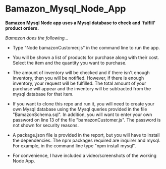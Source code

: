 # Bamazon_Mysql_Node_App

**Bamazon Mysql Node app uses a Mysql database to check and 'fulfill' product orders.**

*Bamazon does the following...*

* Type "Node bamazonCustomer.js" in the command line to run the app. 

* You will be shown a list of products for purchase along with their cost. Select the item and the quantity you want to purchase. 

* The amount of inventory will be checked and if there isn't enough inventory, then you will be notified. However, if there is enough inventory, your request will be fulfilled. The total amount of your purchase will appear and the inventory will be subtracted from the mysql database for that item. 

- If you want to clone this repo and run it, you will need to create your own Mysql database using the Mysql queries provided in the file "BamazonSchema.sql". In addition, you will want to enter your own password on line 13 of the file "bamazonCustomer.js". The password is not shown for security reasons. 

- A package.json file is provided in the report, but you will have to install the dependencies. The npm packages required are inquirer and mysql. For example, in the command line type "npm install mysql".

- For convenience, I have included a video/screenshots of the working Node App. 
